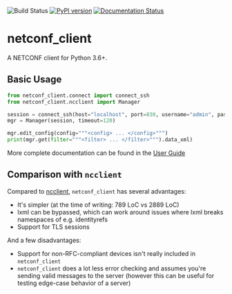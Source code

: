 ![Build Status](https://github.com/ADTRAN/netconf_client/workflows/CI%20Checks/badge.svg)
[![PyPI version](https://badge.fury.io/py/netconf-client.svg)](https://badge.fury.io/py/netconf-client)
[![Documentation Status](https://readthedocs.org/projects/netconf-client/badge/?version=latest)](https://netconf-client.readthedocs.io/en/latest/?badge=latest)

# netconf_client

A NETCONF client for Python 3.6+.

## Basic Usage

```python
from netconf_client.connect import connect_ssh
from netconf_client.ncclient import Manager

session = connect_ssh(host="localhost", port=830, username="admin", password="password")
mgr = Manager(session, timeout=120)

mgr.edit_config(config="""<config> ... </config>""")
print(mgr.get(filter="""<filter> ... </filter>""").data_xml)
```

More complete documentation can be found in the [User Guide]

## Comparison with `ncclient`

Compared to [ncclient](https://github.com/ncclient/ncclient),
`netconf_client` has several advantages:

 - It's simpler (at the time of writing: 789 LoC vs 2889 LoC)
 - lxml can be bypassed, which can work around issues where lxml
   breaks namespaces of e.g. identityrefs
 - Support for TLS sessions

And a few disadvantages:

 - Support for non-RFC-compliant devices isn't really included in
   `netconf_client`
 - `netconf_client` does a lot less error checking and assumes you're
   sending valid messages to the server (however this can be useful
   for testing edge-case behavior of a server)


[User Guide]: https://netconf-client.readthedocs.io/en/latest/
